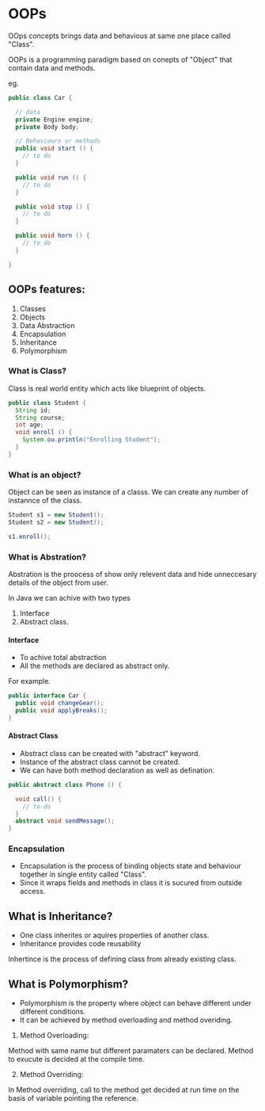 # OOPs

OOps concepts brings data and behavious at same one place called "Class".

OOPs is a programming paradigm based on conepts of "Object" that contain data and methods.

eg. 

~~~ java
public class Car {

  // data 
  private Engine engine;
  private Body body;

  // Behaviours or methods
  public void start () {
    // to do 
  }

  public void run () {
    // to do 
  }

  public void stop () {
    // to do 
  }

  public void horn () {
    // to do 
  }

}
~~~

## OOPs features:

1. Classes
2. Objects
3. Data Abstraction
4. Encapsulation
5. Inheritance
6. Polymorphism

### What is Class?

Class is real world entity which acts like blueprint of objects.
 
~~~ Java 
public class Student {
  String id;
  String course;
  int age;
  void enroll () {
    System.ou.println("Enrolling Student");
  }
} 
~~~ 

### What is an object?

Object can be seen as instance of a classs. We can create any number of instannce of the class.

~~~ java 
Student s1 = new Student();
Student s2 = new Student();

s1.enroll();
~~~

### What is Abstration?

Abstration is the proocess of show only relevent data and hide unneccesary details of the object from user.

In Java we can achive with two types

1. Interface
2. Abstract class.

#### Interface
- To achive total abstraction
- All the methods are declared as abstract only.

For example.

~~~ java 
public interface Car {
  public void changeGear();
  public void applyBreaks();
}
~~~

#### Abstract Class

- Abstract class can be created with "abstract" keyword.
- Instance of the abstract class cannot be created.
- We can have both method declaration as well as defination.

~~~ java 
public abstract class Phone () {

  void call() {
    // to-do
  }
  abstract void sendMessage();
}
~~~ 

### Encapsulation

- Encapsulation is the process of binding objects state and behaviour together in single entity called "Class".
- Since it wraps fields and methods in class it is sucured from outside access.

## What is Inheritance?

- One class inherites or aquires properties of another class.
- Inheritance provides code reusability

Inhertince is the process of defining class from already existing class.


## What is Polymorphism?

- Polymorphism is the property where object can behave different under different conditions.
- It can be achieved by method overloading and method overiding.

1. Method Overloading:

Method with same name but different paramaters can be declared. Method to exucute is decided at the compile time.

2. Method Overriding:

In Method overriding, call to the method get decided at run time on the basis of variable pointing the reference.


